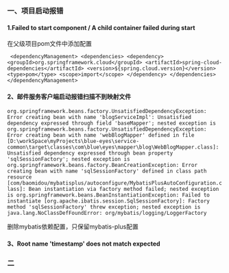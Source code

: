 ### 一、项目启动报错
#### 1.Failed to start component / A child container failed during start
在父级项目pom文件中添加配置

`
<dependencyManagement>
     <dependencies>
         <dependency>
             <groupId>org.springframework.cloud</groupId>
             <artifactId>spring-cloud-dependencies</artifactId>
             <version>${spring.cloud.version}</version>
             <type>pom</type>
             <scope>import</scope>
         </dependency>
     </dependencies>
</dependencyManagement>`
#### 2、邮件服务客户端启动报错扫描不到映射文件
`org.springframework.beans.factory.UnsatisfiedDependencyException: Error creating bean with name 'blogServiceImpl': Unsatisfied dependency expressed through field 'baseMapper'; nested exception is org.springframework.beans.factory.UnsatisfiedDependencyException: Error creating bean with name 'webBlogMapper' defined in file [D:\workSpace\myProjects\blue-eyes\service-common\target\classes\com\blue\eyes\mapper\blog\WebBlogMapper.class]: Unsatisfied dependency expressed through bean property 'sqlSessionFactory'; nested exception is org.springframework.beans.factory.BeanCreationException: Error creating bean with name 'sqlSessionFactory' defined in class path resource [com/baomidou/mybatisplus/autoconfigure/MybatisPlusAutoConfiguration.class]: Bean instantiation via factory method failed; nested exception is org.springframework.beans.BeanInstantiationException: Failed to instantiate [org.apache.ibatis.session.SqlSessionFactory]: Factory method 'sqlSessionFactory' threw exception; nested exception is java.lang.NoClassDefFoundError: org/mybatis/logging/LoggerFactory`

删除mybatis依赖配置，只保留mybatis-plus配置

#### 3、Root name 'timestamp' does not match expected


### 二